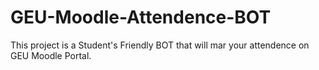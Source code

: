 # GEU-Moodle-Attendence-BOT
This project is a Student's Friendly BOT that will mar your attendence on GEU Moodle Portal.
